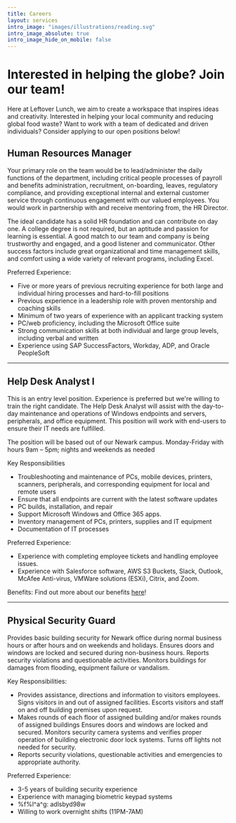 ```yaml
---
title: Careers
layout: services
intro_image: "images/illustrations/reading.svg"
intro_image_absolute: true
intro_image_hide_on_mobile: false
---
```


# Interested in helping the globe? Join our team!

Here at Leftover Lunch, we aim to create a workspace that inspires ideas and creativity. Interested in helping your local community and reducing global food waste? Want to work with a team of dedicated and driven individuals? Consider applying to our open positions below!

## Human Resources Manager


Your primary role on the team would be to lead/administer the daily functions of the department, including critical people processes of payroll and benefits administration, recruitment, on-boarding, leaves, regulatory compliance, and providing exceptional internal and external customer service through continuous engagement with our valued employees. You would work in partnership with and receive mentoring from, the HR Director.

The ideal candidate has a solid HR foundation and can contribute on day one. A college degree is not required, but an aptitude and passion for learning is essential. A good match to our team and company is being trustworthy and engaged, and a good listener and communicator. Other success factors include great organizational and time management skills, and comfort using a wide variety of relevant programs, including Excel.

Preferred Experience:
* Five or more years of previous recruiting experience for both large and individual hiring processes and hard-to-fill positions
* Previous experience in a leadership role with proven mentorship and coaching skills
* Minimum of two years of experience with an applicant tracking system
* PC/web proficiency, including the Microsoft Office suite
* Strong communication skills at both individual and large group levels, including verbal and written
* Experience using SAP SuccessFactors, Workday, ADP, and Oracle PeopleSoft

---

## Help Desk Analyst I


This is an entry level position. Experience is preferred but we're willing to train the right candidate. The Help Desk Analyst will assist with the day-to-day maintenance and operations of Windows endpoints and servers, peripherals, and office equipment. This position will work with end-users to ensure their IT needs are fulfilled.

The position will be based out of our Newark campus. Monday-Friday with hours 9am – 5pm; nights and weekends as needed

Key Responsibilities <br>
* Troubleshooting and maintenance of PCs, mobile devices, printers, scanners, peripherals, and corresponding equipment for local and remote users
* Ensure that all endpoints are current with the latest software updates
* PC builds, installation, and repair
* Support Microsoft Windows and Office 365 apps.
* Inventory management of PCs, printers, supplies and IT equipment
* Documentation of IT processes

Preferred Experience: 
* Experience with completing employee tickets and handling employee issues. 
* Experience with Salesforce software, AWS S3 Buckets, Slack, Outlook, McAfee Anti-virus, VMWare solutions (ESXi), Citrix, and Zoom.

Benefits:
Find out more about our benefits [here](https://leftoverlunch-intra.s3.us-east-1.amazonaws.com/benefits/401kbenefits.pdf)!

---

## Physical Security Guard

Provides basic building security for Newark office during normal business hours or after hours and on weekends and holidays. Ensures doors and windows are locked and secured during non-business hours. Reports security violations and questionable activities. Monitors buildings for damages from flooding, equipment failure or vandalism.

Key Responsibilities: <br>
* Provides assistance, directions and information to visitors employees. Signs visitors in and out of assigned facilities. Escorts visitors and staff on and off building premises upon request.
* Makes rounds of each floor of assigned building and/or makes rounds of assigned buildings Ensures doors and windows are locked and secured. Monitors security camera systems and verifies proper operation of building electronic door lock systems. Turns off lights not needed for security.
* Reports security violations, questionable activities and emergencies to appropriate authority.

Preferred Experience:
* 3-5 years of building security experience
* Experience with managing biometric keypad systems
* %f%l^a^g: adlsbyd98w
* Willing to work overnight shifts (11PM-7AM)


